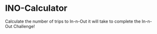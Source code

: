 # INO-Calculator
Calculate the number of trips to In-n-Out it will take to complete the In-n-Out Challenge!
